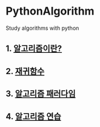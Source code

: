 # PythonAlgorithm
Study algorithms with python

## 1. [알고리즘이란?](https://github.com/mbsmbs/PythonAlgorithm/blob/master/Algorithm.md)
## 2. [재귀함수](https://github.com/mbsmbs/PythonAlgorithm/blob/master/Recursion.md)
## 3. [알고리즘 패러다임](https://github.com/mbsmbs/PythonAlgorithm/blob/master/AlgorithmicParadigm.md)
## 4. [알고리즘 연습](https://github.com/mbsmbs/PythonAlgorithm/blob/master/AlgorithmPractice.md)
